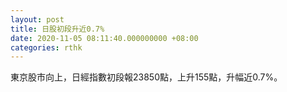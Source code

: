 ```yaml
---
layout: post
title: 日股初段升近0.7%
date: 2020-11-05 08:11:40.000000000 +08:00
categories: rthk
---
```


東京股市向上，日經指數初段報23850點，上升155點，升幅近0.7%。
